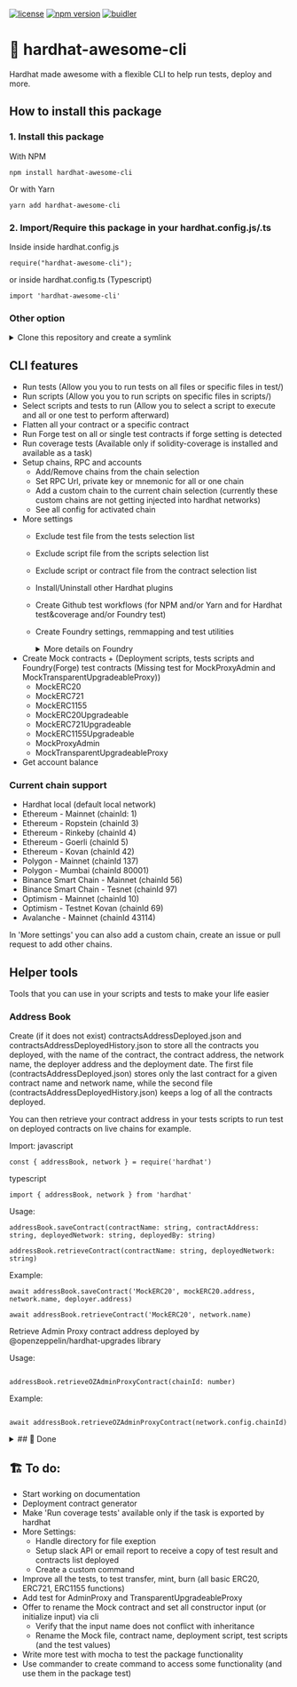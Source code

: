 [![license](https://img.shields.io/github/license/jamesisaac/react-native-background-task.svg)](https://opensource.org/licenses/MIT)
[![npm version](https://badge.fury.io/js/hardhat-awesome-cli.svg)](https://badge.fury.io/hardhat-awesome-cli)
[![buidler](https://buidler.dev/buidler-plugin-badge.svg?1)](https://github.com/marc-aurele-besner/hardhat-awesome-cli)

# 👷 hardhat-awesome-cli
 Hardhat made awesome with a flexible CLI to help run tests, deploy and more.

## How to install this package
### 1. Install this package
With NPM
```commandline
npm install hardhat-awesome-cli
```
Or with Yarn
```commandline
yarn add hardhat-awesome-cli
```

### 2. Import/Require this package in your hardhat.config.js/.ts

Inside inside hardhat.config.js
```
require("hardhat-awesome-cli");
```
or inside hardhat.config.ts (Typescript)
```
import 'hardhat-awesome-cli'
```

### Other option
<details>
<summary>Clone this repository and create a symlink</summary>

```
git clone https://github.com/marc-aurele-besner/hardhat-awesome-cli

cd hardhat-awesome-cli

npm link
```

in the hardhat project, you want to use this plugin

```
npm link hardhat-awesome-cli
```
</details>

## CLI features
- Run tests (Allow you you to run tests on all files or specific files in test/)
- Run scripts (Allow you you to run scripts on specific files in scripts/)
- Select scripts and tests to run (Allow you to select a script to execute and all or one test to perform afterward)
- Flatten all your contract or a specific contract
- Run Forge test on all or single test contracts if forge setting is detected
- Run coverage tests (Available only if solidity-coverage is installed and available as a task)
- Setup chains, RPC and accounts 
    - Add/Remove chains from the chain selection
    - Set RPC Url, private key or mnemonic for all or one chain
    - Add a custom chain to the current chain selection (currently these custom chains are not getting injected into hardhat networks)
    - See all config for activated chain
- More settings
    - Exclude test file from the tests selection list
    - Exclude script file from the scripts selection list
    - Exclude script or contract file from the contract selection list
    - Install/Uninstall other Hardhat plugins
    - Create Github test workflows (for NPM and/or Yarn and for Hardhat test&coverage and/or Foundry test)
    - Create Foundry settings, remmapping and test utilities
        <details>
            <summary>More details on Foundry</summary>
        [Foundry Documentation](https://book.getfoundry.sh/index.html)

        Run forge test

        ```commandline
            forge test
        ```

        </details>
- Create Mock contracts + (Deployment scripts, tests scripts and Foundry(Forge) test contracts (Missing test for MockProxyAdmin and MockTransparentUpgradeableProxy))
    - MockERC20
    - MockERC721
    - MockERC1155
    - MockERC20Upgradeable
    - MockERC721Upgradeable
    - MockERC1155Upgradeable
    - MockProxyAdmin
    - MockTransparentUpgradeableProxy
- Get account balance

### Current chain support
- Hardhat local (default local network)
- Ethereum - Mainnet (chainId: 1)
- Ethereum - Ropstein (chainId 3)
- Ethereum - Rinkeby (chainId 4)
- Ethereum - Goerli (chainId 5)
- Ethereum - Kovan (chainId 42)
- Polygon - Mainnet (chainId 137)
- Polygon - Mumbai (chainId 80001)
- Binance Smart Chain - Mainnet (chainId 56)
- Binance Smart Chain - Tesnet (chainId 97)
- Optimism - Mainnet (chainId 10)
- Optimism - Testnet Kovan (chainId 69)
- Avalanche - Mainnet (chainId 43114)


In 'More settings' you can also add a custom chain, create an issue or pull request to add other chains.

## Helper tools
Tools that you can use in your scripts and tests to make your life easier

### Address Book

Create (if it does not exist) contractsAddressDeployed.json and contractsAddressDeployedHistory.json to store all the contracts you deployed, with the name of the contract, the contract address, the network name, the deployer address and the deployment date. The first file (contractsAddressDeployed.json) stores only the last contract for a given contract name and network name, while the second file (contractsAddressDeployedHistory.json) keeps a log of all the contracts deployed.

You can then retrieve your contract address in your tests scripts to run test on deployed contracts on live chains for example.

Import:
javascript
```
const { addressBook, network } = require('hardhat')
```
typescript
```
import { addressBook, network } from 'hardhat'
```

Usage:
```
addressBook.saveContract(contractName: string, contractAddress: string, deployedNetwork: string, deployedBy: string)

addressBook.retrieveContract(contractName: string, deployedNetwork: string)
```

Example:
```
await addressBook.saveContract('MockERC20', mockERC20.address, network.name, deployer.address)

await addressBook.retrieveContract('MockERC20', network.name)
```


Retrieve Admin Proxy contract address deployed by @openzeppelin/hardhat-upgrades library

Usage:
```

addressBook.retrieveOZAdminProxyContract(chainId: number)
```

Example:
```

await addressBook.retrieveOZAdminProxyContract(network.config.chainId)
```

<details>
    <summary>## 💪 Done</summary>
- Run test on all or single test file (from all your file in test/)
- Run scripts  on all or single scripts file (from all your file in scripts/)
- Run Forge test on all or single test contracts if forge setting is detected
- Inject chain activated in settings, rpc and accounts in hardhat.config
- Inject custom chain in hardhat networks
- Setup chains, RPC and accounts:
    - Activate/Disable chain to show on test/scripts options
    - Build .env file with rpc url and private key (or mnemonic)
    - Add ".env.hardhat-awesome-cli" to .gitignore amd .npmignore (create .gitignore if do detected)
    - See all config for activated chain
    - Create Github test workflows
    - Create Foundry settings, remmapping and test utilities
- More settings
    - Exclude files from, tests scripts, and contracts selection (useful for config and share helper file)
    - Add/remove other hardhat plugins (In npm/yarn and in hardhat.config)
    - Create Github workflows file to run test, coverage test and forge test
- Create Mock contracts (ERC20, ERC721, ERC1155 + Upgradeable version, AdminProxy and TransparentUpgradeableProxy) 
    - Add @openzeppelin/contracts || @openzeppelin/contracts-upgradeable if not already installed
    - Offer to create deployment scripts (use addressBook.saveContract() to save the deployed contract in contractsAddressDeployed.json and contractsAddressDeployedHistory.json)
    - Offer to create test scripts
    - Offer to create Foundry/Forge test contracts
- Tool to log all contracts deploy on each chain (1 unique contractName/chain + full log) and retrieve them (not tested yet)
    - hre.addressBook.{ saveContract, retrieveContract, retrieveOZAdminProxyContract }
- Flatten your contracts (All contracts, or specific contracts) save in contractsFlatten/
- Write some test on the package using mocha
</details>

## 🏗️ To do:
- Start working on documentation
- Deployment contract generator
- Make 'Run coverage tests' available only if the task is exported by hardhat
- More Settings:
    - Handle directory for file exeption
    - Setup slack API or email report to receive a copy of test result and contracts list deployed
    - Create a custom command
- Improve all the tests, to test transfer, mint, burn (all basic ERC20, ERC721, ERC1155 functions)
- Add test for AdminProxy and TransparentUpgradeableProxy
- Offer to rename the Mock contract and set all constructor input (or initialize input) via cli
    - Verify that the input name does not conflict with inheritance
    - Rename the Mock file, contract name, deployment script, test scripts (and the test values)
- Write more test with mocha to test the package functionality
- Use commander to create command to access some functionality (and use them in the package test)